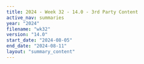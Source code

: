 ```yaml
---
title: 2024 - Week 32 - 14.0 - 3rd Party Content
active_nav: summaries
year: "2024"
filename: "wk32"
version: "14.0"
start_date: "2024-08-05"
end_date: "2024-08-11"
layout: "summary_content"
---
```


